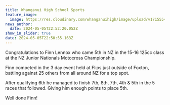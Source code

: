 ```yaml
---
title: Whanganui High School Sports
feature_image:
  image: https://res.cloudinary.com/whanganuihigh/image/upload/v1715554238/News/Finn_Lennox.jpg
news_author:
  date: 2024-05-05T22:52:20.052Z
show_in_slider: true
date: 2024-05-05T22:50:55.163Z
---
```

Congratulations to Finn Lennox who came 5th in NZ in the 15-16 125cc class at the NZ Junior Nationals Motocross Championship.

Finn competed in the 3 day event held at Flips just outside of Foxton, battling against 25 others from all around NZ for a top spot.

After qualifying 6th he managed to finish 7th, 8th, 7th, 4th & 5th in the 5 races that followed. Giving him enough points to place 5th.

Well [](<>)done Finn!